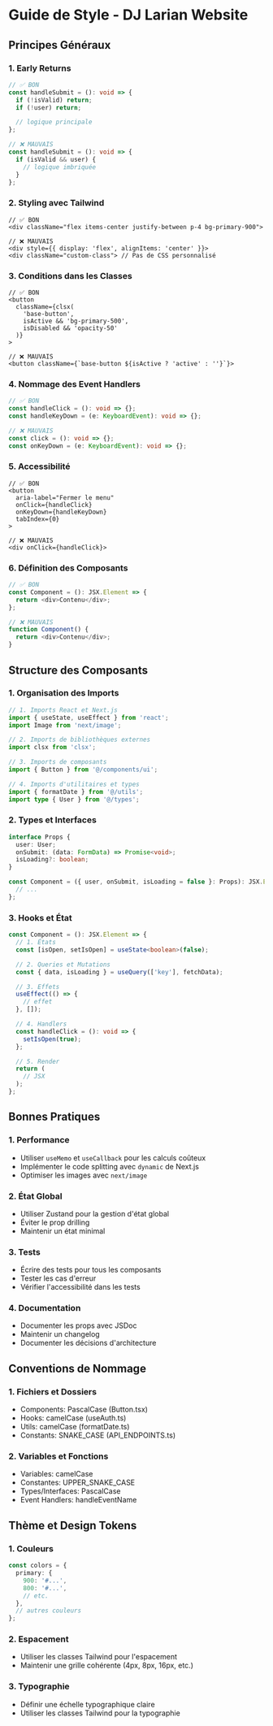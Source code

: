 # Guide de Style - DJ Larian Website

## Principes Généraux

### 1. Early Returns

```typescript
// ✅ BON
const handleSubmit = (): void => {
  if (!isValid) return;
  if (!user) return;

  // logique principale
};

// ❌ MAUVAIS
const handleSubmit = (): void => {
  if (isValid && user) {
    // logique imbriquée
  }
};
```

### 2. Styling avec Tailwind

```tsx
// ✅ BON
<div className="flex items-center justify-between p-4 bg-primary-900">

// ❌ MAUVAIS
<div style={{ display: 'flex', alignItems: 'center' }}>
<div className="custom-class"> // Pas de CSS personnalisé
```

### 3. Conditions dans les Classes

```tsx
// ✅ BON
<button
  className={clsx(
    'base-button',
    isActive && 'bg-primary-500',
    isDisabled && 'opacity-50'
  )}
>

// ❌ MAUVAIS
<button className={`base-button ${isActive ? 'active' : ''}`}>
```

### 4. Nommage des Event Handlers

```typescript
// ✅ BON
const handleClick = (): void => {};
const handleKeyDown = (e: KeyboardEvent): void => {};

// ❌ MAUVAIS
const click = (): void => {};
const onKeyDown = (e: KeyboardEvent): void => {};
```

### 5. Accessibilité

```tsx
// ✅ BON
<button
  aria-label="Fermer le menu"
  onClick={handleClick}
  onKeyDown={handleKeyDown}
  tabIndex={0}
>

// ❌ MAUVAIS
<div onClick={handleClick}>
```

### 6. Définition des Composants

```typescript
// ✅ BON
const Component = (): JSX.Element => {
  return <div>Contenu</div>;
};

// ❌ MAUVAIS
function Component() {
  return <div>Contenu</div>;
}
```

## Structure des Composants

### 1. Organisation des Imports

```typescript
// 1. Imports React et Next.js
import { useState, useEffect } from 'react';
import Image from 'next/image';

// 2. Imports de bibliothèques externes
import clsx from 'clsx';

// 3. Imports de composants
import { Button } from '@/components/ui';

// 4. Imports d'utilitaires et types
import { formatDate } from '@/utils';
import type { User } from '@/types';
```

### 2. Types et Interfaces

```typescript
interface Props {
  user: User;
  onSubmit: (data: FormData) => Promise<void>;
  isLoading?: boolean;
}

const Component = ({ user, onSubmit, isLoading = false }: Props): JSX.Element => {
  // ...
};
```

### 3. Hooks et État

```typescript
const Component = (): JSX.Element => {
  // 1. États
  const [isOpen, setIsOpen] = useState<boolean>(false);

  // 2. Queries et Mutations
  const { data, isLoading } = useQuery(['key'], fetchData);

  // 3. Effets
  useEffect(() => {
    // effet
  }, []);

  // 4. Handlers
  const handleClick = (): void => {
    setIsOpen(true);
  };

  // 5. Render
  return (
    // JSX
  );
};
```

## Bonnes Pratiques

### 1. Performance

- Utiliser `useMemo` et `useCallback` pour les calculs coûteux
- Implémenter le code splitting avec `dynamic` de Next.js
- Optimiser les images avec `next/image`

### 2. État Global

- Utiliser Zustand pour la gestion d'état global
- Éviter le prop drilling
- Maintenir un état minimal

### 3. Tests

- Écrire des tests pour tous les composants
- Tester les cas d'erreur
- Vérifier l'accessibilité dans les tests

### 4. Documentation

- Documenter les props avec JSDoc
- Maintenir un changelog
- Documenter les décisions d'architecture

## Conventions de Nommage

### 1. Fichiers et Dossiers

- Components: PascalCase (Button.tsx)
- Hooks: camelCase (useAuth.ts)
- Utils: camelCase (formatDate.ts)
- Constants: SNAKE_CASE (API_ENDPOINTS.ts)

### 2. Variables et Fonctions

- Variables: camelCase
- Constantes: UPPER_SNAKE_CASE
- Types/Interfaces: PascalCase
- Event Handlers: handleEventName

## Thème et Design Tokens

### 1. Couleurs

```typescript
const colors = {
  primary: {
    900: '#...',
    800: '#...',
    // etc.
  },
  // autres couleurs
};
```

### 2. Espacement

- Utiliser les classes Tailwind pour l'espacement
- Maintenir une grille cohérente (4px, 8px, 16px, etc.)

### 3. Typographie

- Définir une échelle typographique claire
- Utiliser les classes Tailwind pour la typographie
